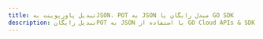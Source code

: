 ---title: تبدیل پاورپوینت بهJSON، POT به JSON مبدل رایگان یا GO SDKdescription: تبدیل رایگانPOT به JSON با استفاده از GO Cloud APIs & SDK. همچنین اسناد Microsoft PowerPoint را در Cloud ایجاد، ویرایش و رندر کنید.---
